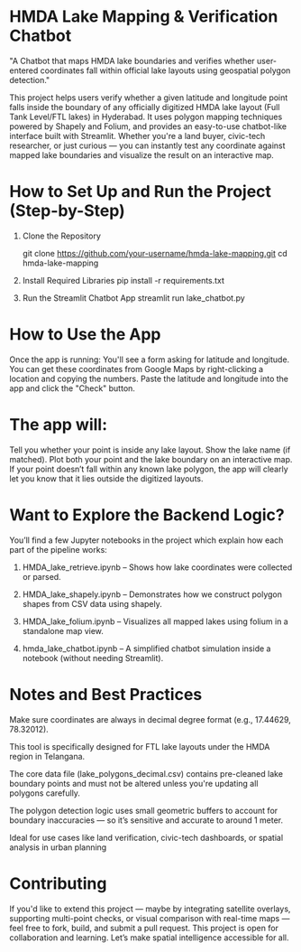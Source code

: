 # HMDA Lake Mapping & Verification Chatbot
"A Chatbot that maps HMDA lake boundaries and verifies whether user-entered coordinates fall within official lake layouts using geospatial polygon detection."


This project helps users verify whether a given latitude and longitude point falls inside the boundary of any officially digitized HMDA lake layout (Full Tank Level/FTL lakes) in Hyderabad. It uses polygon mapping techniques powered by Shapely and Folium, and provides an easy-to-use chatbot-like interface built with Streamlit.
Whether you're a land buyer, civic-tech researcher, or just curious — you can instantly test any coordinate against mapped lake boundaries and visualize the result on an interactive map.

# How to Set Up and Run the Project (Step-by-Step)
1. Clone the Repository

    git clone https://github.com/your-username/hmda-lake-mapping.git
    cd hmda-lake-mapping
   
2. Install Required Libraries
     pip install -r requirements.txt

3. Run the Streamlit Chatbot App
     streamlit run lake_chatbot.py

# How to Use the App
Once the app is running:
You'll see a form asking for latitude and longitude.
You can get these coordinates from Google Maps by right-clicking a location and copying the numbers.
Paste the latitude and longitude into the app and click the "Check" button.

# The app will:
Tell you whether your point is inside any lake layout.
Show the lake name (if matched).
Plot both your point and the lake boundary on an interactive map.
If your point doesn’t fall within any known lake polygon, the app will clearly let you know that it lies outside the digitized layouts.



# Want to Explore the Backend Logic? 
You’ll find a few Jupyter notebooks in the project which explain how each part of the pipeline works:

1. HMDA_lake_retrieve.ipynb – Shows how lake coordinates were collected or parsed.

2. HMDA_lake_shapely.ipynb – Demonstrates how we construct polygon shapes from CSV data using shapely.

3. HMDA_lake_folium.ipynb – Visualizes all mapped lakes using folium in a standalone map view.

4. hmda_lake_chatbot.ipynb – A simplified chatbot simulation inside a notebook (without needing Streamlit).


# Notes and Best Practices
Make sure coordinates are always in decimal degree format (e.g., 17.44629, 78.32012).

This tool is specifically designed for FTL lake layouts under the HMDA region in Telangana.

The core data file (lake_polygons_decimal.csv) contains pre-cleaned lake boundary points and must not be altered unless you're updating all polygons carefully.

The polygon detection logic uses small geometric buffers to account for boundary inaccuracies — so it’s sensitive and accurate to around 1 meter.

Ideal for use cases like land verification, civic-tech dashboards, or spatial analysis in urban planning



# Contributing
If you'd like to extend this project — maybe by integrating satellite overlays, supporting multi-point checks, or visual comparison with real-time maps — feel free to fork, build, and submit a pull request.
This project is open for collaboration and learning. Let’s make spatial intelligence accessible for all.
